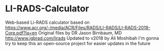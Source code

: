 # LI-RADS-Calculator
Web-based Li-RADS calculator based on https://www.acr.org/-/media/ACR/Files/RADS/LI-RADS/LI-RADS-2018-Core.pdf?la=en
Original files by DR Jason Birnbaum, MD http://www.jgbrad.com/lirads 
Updated to v2018 by Ali Moshibah
I'm gonna try to keep this an open-source project for easier updates in the future
